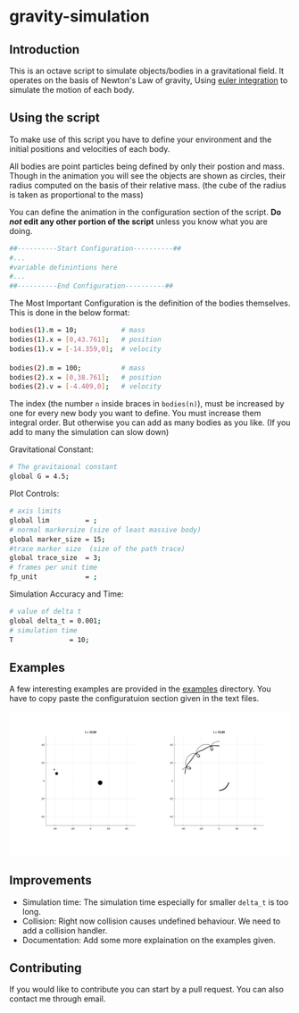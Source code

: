 # gravity-simulation

## Introduction

This is an octave script to simulate objects/bodies in a gravitational field. It operates on the
basis of Newton's Law of gravity, Using [euler integration](https://en.wikipedia.org/wiki/Euler_method)
to simulate the motion of each body.

## Using the script

To make use of this script you have to define your environment and the initial positions and
velocities of each body.

All bodies are point particles being defined by only their postion and mass. Though in the
animation you will see the objects are shown as circles, their radius computed on the basis
of their relative mass. (the cube of the radius is taken as proportional to the mass)

You can define the animation in the configuration section of the script. **Do _not_ edit any
other portion of the script** unless you know what you are doing. 

```bash
##----------Start Configuration----------##
#...
#variable definintions here
#...
##----------End Configuration----------##
```

The Most Important Configuration is the definition of the bodies themselves. This is done in
the below format:

```bash
bodies(1).m = 10;           # mass
bodies(1).x = [0,43.761];   # position
bodies(1).v = [-14.359,0];  # velocity

bodies(2).m = 100;          # mass
bodies(2).x = [0,38.761];   # position
bodies(2).v = [-4.409,0];   # velocity
```

The index (the number `n` inside braces in `bodies(n)`), must be increased by one for every
new body you want to define. You must increase them integral order. But otherwise you
can add as many bodies as you like. (If you add to many the simulation can slow down)

Gravitational Constant:

```bash
# The gravitaional constant
global G = 4.5;
```

Plot Controls:
```bash
# axis limits
global lim         = ;
# normal markersize (size of least massive body)
global marker_size = 15;
#trace marker size  (size of the path trace)
global trace_size  = 3;
# frames per unit time
fp_unit            = ;
```

Simulation Accuracy and Time:

```bash
# value of delta t
global delta_t = 0.001;
# simulation time
T              = 10;
```

## Examples

A few interesting examples are provided in the [examples](examples/) directory. You have to copy
paste the configuratuion section given in the text files.

![three_bodies_in_orbit](images/three_bodies_in_orbit.png)

## Improvements

  - Simulation time: The simulation time especially for smaller `delta_t` is too long.
  - Collision: Right now collision causes undefined behaviour. We need to add a collision handler.
  - Documentation: Add some more explaination on the examples given.

## Contributing

If you would like to contribute you can start by a pull request. You can also contact me through
email.